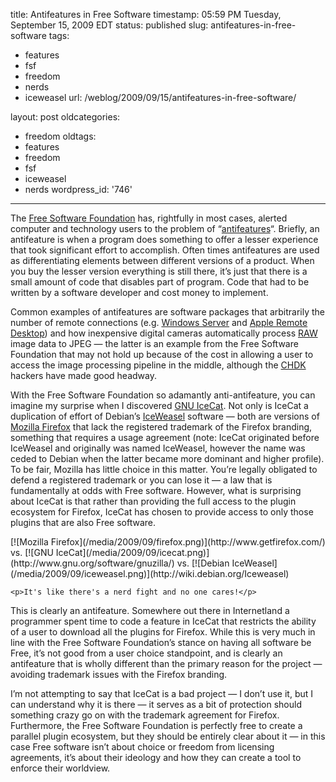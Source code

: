 title: Antifeatures in Free Software
timestamp: 05:59 PM Tuesday, September 15, 2009 EDT
status: published
slug: antifeatures-in-free-software
tags:
- features
- fsf
- freedom
- nerds
- iceweasel
url: /weblog/2009/09/15/antifeatures-in-free-software/

layout: post
oldcategories:
- freedom
oldtags:
- features
- freedom
- fsf
- iceweasel
- nerds
wordpress_id: '746'

---

The [Free Software Foundation](http://www.fsf.org/) has, rightfully in most cases, alerted computer and technology users to the problem of “[antifeatures](http://www.fsf.org/bulletin/2007/fall/antifeatures/)“. Briefly, an antifeature is when a program does something to offer a lesser experience that took significant effort to accomplish. Often times antifeatures are used as differentiating elements between different versions of a product. When you buy the lesser version everything is still there, it’s just that there is a small amount of code that disables part of program. Code that had to be written by a software developer and cost money to implement.

Common examples of antifeatures are software packages that arbitrarily the number of remote connections (e.g. [Windows Server](http://www.microsoft.com/windowsserver2008/en/us/pricing.aspx) and [Apple Remote Desktop](http://www.apple.com/remotedesktop/)) and how inexpensive digital cameras automatically process [RAW](http://en.wikipedia.org/wiki/Raw_image_format) image data to JPEG — the latter is an example from the Free Software Foundation that may not hold up because of the cost in allowing a user to access the image processing pipeline in the middle, although the [CHDK](http://chdk.wikia.com/) hackers have made good headway.

With the Free Software Foundation so adamantly anti-antifeature, you can imagine my surprise when I discovered [GNU IceCat](http://www.gnu.org/software/gnuzilla/).  Not only is IceCat a duplication of effort of Debian’s [IceWeasel](http://wiki.debian.org/Iceweasel) software — both are versions of [Mozilla Firefox](http://www.getfirefox.com/) that lack the registered trademark of the Firefox branding, something that requires a usage agreement (note: IceCat originated before IceWeasel and originally was named IceWeasel, however the name was ceded to Debian when the latter became more dominant and higher profile). To be fair, Mozilla has little choice in this matter. You’re legally obligated to defend a registered trademark or you can lose it — a law that is fundamentally at odds with Free software. However, what is surprising about IceCat is that rather than providing the full access to the plugin ecosystem for Firefox, IceCat has chosen to provide access to only those plugins that are also Free software.

<div class="image caption center">
    [![Mozilla Firefox](/media/2009/09/firefox.png)](http://www.getfirefox.com/) vs. [![GNU IceCat](/media/2009/09/icecat.png)](http://www.gnu.org/software/gnuzilla/) vs. [![Debian IceWeasel](/media/2009/09/iceweasel.png)](http://wiki.debian.org/Iceweasel)

    <p>It's like there's a nerd fight and no one cares!</p>
</div>

This is clearly an antifeature. Somewhere out there in Internetland a programmer spent time to code a feature in IceCat that restricts the ability of a user to download all the plugins for Firefox. While this is very much in line with the Free Software Foundation’s stance on having all software be Free, it’s not good from a user choice standpoint, and is clearly an antifeature that is wholly different than the primary reason for the project — avoiding trademark issues with the Firefox branding.

I’m not attempting to say that IceCat is a bad project — I don’t use it, but I can understand why it is there — it serves as a bit of protection should something crazy go on with the trademark agreement for Firefox. Furthermore, the Free Software Foundation is perfectly free to create a parallel plugin ecosystem, but they should be entirely clear about it — in this case Free software isn’t about choice or freedom from licensing agreements, it’s about their ideology and how they can create a tool to enforce their worldview.
